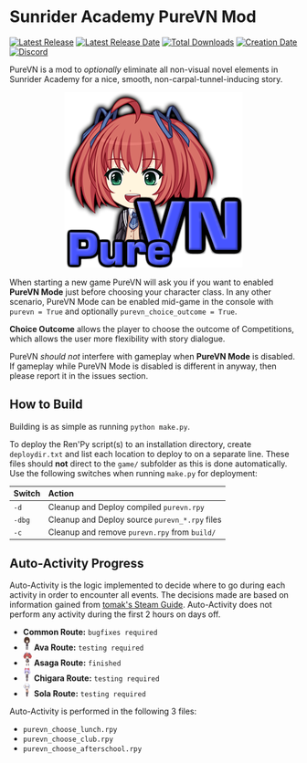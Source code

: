 # Sunrider Academy PureVN Mod

[![Latest Release](https://img.shields.io/github/release-pre/trigger-death/SunriderAcademyPureVN.svg?style=flat&label=version)](https://github.com/trigger-death/GrisaiaSpriteViewer/releases/latest)
[![Latest Release Date](https://img.shields.io/github/release-date-pre/trigger-death/SunriderAcademyPureVN.svg?style=flat&label=released)](https://github.com/trigger-death/SunriderAcademyPureVN/releases/latest)
[![Total Downloads](https://img.shields.io/github/downloads/trigger-death/SunriderAcademyPureVN/total.svg?style=flat)](https://github.com/trigger-death/SunriderAcademyPureVN/releases)
[![Creation Date](https://img.shields.io/badge/created-march%202019-A642FF.svg?style=flat)](https://github.com/trigger-death/SunriderAcademyPureVN/commit/26464c07eab6544c8f300f8ae2965e5acfa535f4)
[![Discord](https://img.shields.io/discord/436949335947870238.svg?style=flat&logo=discord&label=chat&colorB=7389DC&link=https://discord.gg/vB7jUbY)](https://discord.gg/vB7jUbY)

PureVN is a mod to *optionally* eliminate all non-visual novel elements in Sunrider Academy for a nice, smooth, non-carpal-tunnel-inducing story.

<p align="center"><img alt="Sunrider Academy PureVN Mod Logo" src="preview/purevn_logo.png"></p>

When starting a new game PureVN will ask you if you want to enabled **PureVN Mode** just before choosing your character class. In any other scenario, PureVN Mode can be enabled mid-game in the console with `purevn = True` and optionally `purevn_choice_outcome = True`.

**Choice Outcome** allows the player to choose the outcome of Competitions, which allows the user more flexibility with story dialogue.

PureVN *should not* interfere with gameplay when **PureVN Mode** is disabled. If gameplay while PureVN Mode is disabled is different in anyway, then please report it in the issues section.

## How to Build

Building is as simple as running `python make.py`.

To deploy the Ren'Py script(s) to an installation directory, create `deploydir.txt` and list each location to deploy to on a separate line. These files should **not** direct to the `game/` subfolder as this is done automatically. Use the following switches when running `make.py` for deployment:

|Switch|Action|
|:--|:--|
|`-d`|Cleanup and Deploy compiled `purevn.rpy`|
|`-dbg`|Cleanup and Deploy source `purevn_*.rpy` files|
|`-c`|Cleanup and remove `purevn.rpy` from `build/`|

## Auto-Activity Progress

Auto-Activity is the logic implemented to decide where to go during each activity in order to encounter all events. The decisions made are based on information gained from [tomak's Steam Guide](https://steamcommunity.com/sharedfiles/filedetails/?id=426915574). Auto-Activity does not perform any activity during the first 2 hours on days off.

* **Common Route:** `bugfixes required`
* ![Ava Arc](preview/ava_small_24.png) **Ava Route:** `testing required`
* ![Asaga Arc](preview/asaga_small_24.png) **Asaga Route:** `finished`
* ![Chigara Arc](preview/chigara_small_24.png) **Chigara Route:** `testing required`
* ![Sola Arc](preview/sola_small_24.png) **Sola Route:** `testing required`

Auto-Activity is performed in the following 3 files:

* `purevn_choose_lunch.rpy`
* `purevn_choose_club.rpy`
* `purevn_choose_afterschool.rpy`

<!--### **Common Route:** `almost done`

### **Heroine Arcs:** `not started`

![Sola Arc](preview/sola_small.png) ![Chigara Arc](preview/chigara_small.png) ![Asaga Arc](preview/asaga_small.png) ![Ava Arc](preview/ava_small.png)

* **Ava Route:** `not started`
* **Asaga Route:** `not started`
* **Chigara Route:** `not started`
* **Sola Route:** `not started`

### ![Ava Arc](preview/ava_small.png) **Ava Route:** `not started`

### ![Asaga Arc](preview/asaga_small.png) **Asaga Route:** `not started`

### ![Chigara Arc](preview/chigara_small.png) **Chigara Route:** `not started`

### ![Sola Arc](preview/sola_small.png) **Sola Route:** `not started`

### ![Ava Arc](preview/ava_small_24.png) **Ava Route:** `not started`

### ![Asaga Arc](preview/asaga_small_24.png) **Asaga Route:** `not started`

### ![Chigara Arc](preview/chigara_small_24.png) **Chigara Route:** `not started`

### ![Sola Arc](preview/sola_small_24.png) **Sola Route:** `not started`-->
